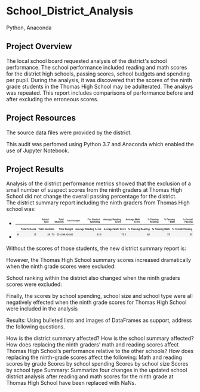 # School_District_Analysis
Python, Anaconda
## Project Overview
The local school board requested analysis of the district's school performance. The school performance included reading and math scores for the district high schools, passing scores, school budgets and spending per pupil. During the analysis, it was discovered that the scores of the ninth grade students in the Thomas High School may be adulterated. The analsys was repeated. This report includes comparisons of performance before and after excluding the erroneous scores.  

## Project Resources

The source data files were provided by the district.

This audit was perfomed using Python 3.7 and Anaconda which enabled the use of Jupyter Notebook. 

## Project Results
Analysis of the district performance metrics showed that the exclusion of a small number of suspect scores from the ninth graders at Thomas High School did not change the overall passing percentage for the district.  
The district summary report including the ninth graders from Thomas High school was:
- ![Header](https://github.com/Bscheinin/School_District_Analysis/blob/main/Resources/Summary%20header.PNG)
- ![Original District Summary](https://github.com/Bscheinin/School_District_Analysis/blob/main/Resources/Original%20District%20Summary.PNG)

Without the scores of those students, the new district summary report is:

However, the Thomas High School summary scores increased dramatically when the ninth grade scores were excluded:

School ranking within the district also changed when the ninth graders scores were excluded:

Finally, the scores by school spending, school size and school type were all negatively effected when the ninth grade scores for Thomas High School were included in the analysis

Results: Using bulleted lists and images of DataFrames as support, address the following questions.

How is the district summary affected?
How is the school summary affected?
How does replacing the ninth graders’ math and reading scores affect Thomas High School’s performance relative to the other schools?
How does replacing the ninth-grade scores affect the following:
Math and reading scores by grade
Scores by school spending
Scores by school size
Scores by school type
Summary: Summarize four changes in the updated school district analysis after reading and math scores for the ninth grade at Thomas High School have been replaced with NaNs.

